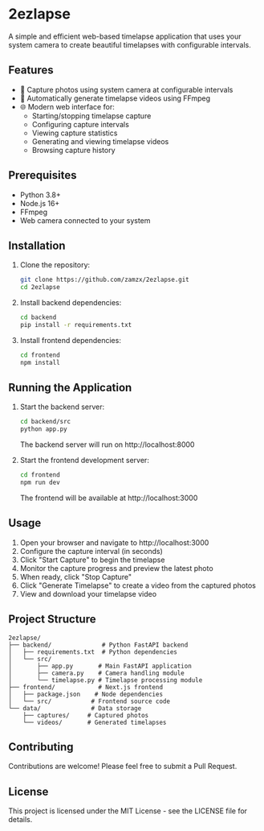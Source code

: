 # 2ezlapse

A simple and efficient web-based timelapse application that uses your system camera to create beautiful timelapses with configurable intervals.

## Features

- 📸 Capture photos using system camera at configurable intervals
- 🎥 Automatically generate timelapse videos using FFmpeg
- 🌐 Modern web interface for:
  - Starting/stopping timelapse capture
  - Configuring capture intervals
  - Viewing capture statistics
  - Generating and viewing timelapse videos
  - Browsing capture history

## Prerequisites

- Python 3.8+
- Node.js 16+
- FFmpeg
- Web camera connected to your system

## Installation

1. Clone the repository:
   ```bash
   git clone https://github.com/zamzx/2ezlapse.git
   cd 2ezlapse
   ```

2. Install backend dependencies:
   ```bash
   cd backend
   pip install -r requirements.txt
   ```

3. Install frontend dependencies:
   ```bash
   cd frontend
   npm install
   ```

## Running the Application

1. Start the backend server:
   ```bash
   cd backend/src
   python app.py
   ```
   The backend server will run on http://localhost:8000

2. Start the frontend development server:
   ```bash
   cd frontend
   npm run dev
   ```
   The frontend will be available at http://localhost:3000

## Usage

1. Open your browser and navigate to http://localhost:3000
2. Configure the capture interval (in seconds)
3. Click "Start Capture" to begin the timelapse
4. Monitor the capture progress and preview the latest photo
5. When ready, click "Stop Capture"
6. Click "Generate Timelapse" to create a video from the captured photos
7. View and download your timelapse video

## Project Structure

```
2ezlapse/
├── backend/              # Python FastAPI backend
│   ├── requirements.txt  # Python dependencies
│   └── src/
│       ├── app.py       # Main FastAPI application
│       ├── camera.py    # Camera handling module
│       └── timelapse.py # Timelapse processing module
├── frontend/            # Next.js frontend
│   ├── package.json    # Node dependencies
│   └── src/           # Frontend source code
└── data/              # Data storage
    ├── captures/     # Captured photos
    └── videos/       # Generated timelapses
```

## Contributing

Contributions are welcome! Please feel free to submit a Pull Request.

## License

This project is licensed under the MIT License - see the LICENSE file for details. 